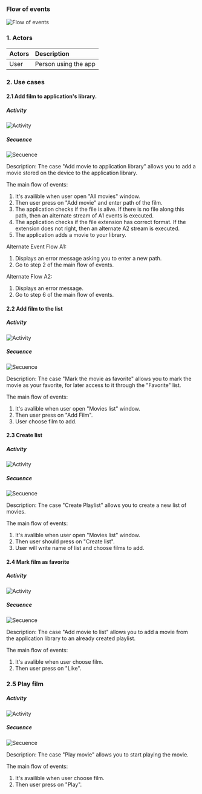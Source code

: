 ### Flow of events

![Flow of events](https://github.com/ussnik209/FilmManager/blob/master/Diagrams/use%20case.png)

### 1. Actors

| Actors | Description |
|:--|:--|
| User | Person using the app |

### 2. Use cases
#### 2.1 Add film to application's library.
##### Activity
![Activity](https://github.com/ussnik209/FilmManager/blob/master/Diagrams/Activity/Add%20film%20to%20application's%20library.png)
##### Secuence
![Secuence](https://github.com/ussnik209/FilmManager/blob/master/Diagrams/Secuence%20diagrams/Add%20film%20to%20application's%20library%20secuence%20diagram.png)

Description: The case "Add movie to application library" allows you to add a movie stored on the device to the application library.

The main flow of events:
1. It's availible when user open "All movies" window.
2. Then user press on "Add movie" and enter path of the film.
3. The application checks if the file is alive. If there is no file along this path, then an alternate stream of A1 events is executed.
4. The application checks if the file extension has correct format. If the extension does not right, then an alternate A2 stream is executed.
5. The application adds a movie to your library.

Alternate Event Flow A1:
1. Displays an error message asking you to enter a new path.
2. Go to step 2 of the main flow of events.

Alternate Flow A2:
1. Displays an error message.
2. Go to step 6 of the main flow of events.

#### 2.2 Add film to the list
##### Activity
![Activity](https://github.com/ussnik209/FilmManager/blob/master/Diagrams/Activity/Add%20film%20to%20the%20list.png)
##### Secuence
![Secuence](https://github.com/ussnik209/FilmManager/blob/master/Diagrams/Secuence%20diagrams/Add%20film%20to%20application's%20library%20secuence%20diagram.png)

Description: The case "Mark the movie as favorite" allows you to mark the movie as your favorite, for later access to it through the "Favorite" list.

The main flow of events:
1. It's avalible when user open "Movies list" window.
2. Then user press on "Add Film".
3. User choose film to add.
#### 2.3 Create list
##### Activity
![Activity](https://github.com/ussnik209/FilmManager/blob/master/Diagrams/Activity/Create%20list.png)
##### Secuence
![Secuence](https://github.com/ussnik209/FilmManager/blob/master/Diagrams/Secuence%20diagrams/Create%20list%20sequence%20diagam.png)

Description: The case "Create Playlist" allows you to create a new list of movies.

The main flow of events:
1. It's avalible when user open "Movies list" window.
2. Then user should press on "Create list".
3. User will write name of list and choose films to add.
#### 2.4 Mark film as favorite
##### Activity
![Activity](https://github.com/ussnik209/FilmManager/blob/master/Diagrams/Activity/Mark%20film%20as%20favorite.png)
##### Secuence
![Secuence](https://github.com/ussnik209/FilmManager/blob/master/Diagrams/Secuence%20diagrams/Mark%20film%20as%20favorite%20sequence%20diagram.png)

Description: The case "Add movie to list" allows you to add a movie from the application library to an already created playlist.

The main flow of events:
1. It's avalible when user choose film.
2. Then user press on "Like".
### 2.5 Play film
##### Activity
![Activity](https://github.com/ussnik209/FilmManager/blob/master/Diagrams/Activity/Play%20film.png)
##### Secuence
![Secuence](https://github.com/ussnik209/FilmManager/blob/master/Diagrams/Secuence%20diagrams/Play%20film%20secuence%20diagram.png)

Description: The case "Play movie" allows you to start playing the movie.

The main flow of events:
1. It's availible when user choose film.
2. Then user press on "Play".
